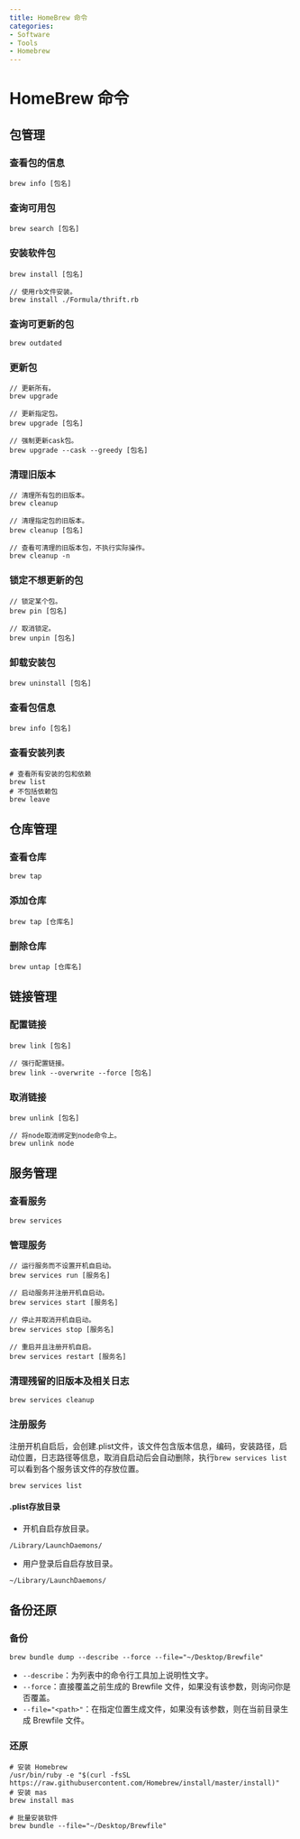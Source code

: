 ```yaml
---
title: HomeBrew 命令
categories:
- Software
- Tools
- Homebrew
---
```

# HomeBrew 命令

## 包管理

### 查看包的信息

```
brew info [包名]
```

### 查询可用包

```shell
brew search [包名]
```

### 安装软件包

```shell
brew install [包名]

// 使用rb文件安装。
brew install ./Formula/thrift.rb
```

### 查询可更新的包

```shell
brew outdated
```

### 更新包

```shell
// 更新所有。
brew upgrade

// 更新指定包。
brew upgrade [包名]

// 强制更新cask包。
brew upgrade --cask --greedy [包名]
```

### 清理旧版本

```shell
// 清理所有包的旧版本。
brew cleanup

// 清理指定包的旧版本。
brew cleanup [包名]

// 查看可清理的旧版本包，不执行实际操作。
brew cleanup -n
```

### 锁定不想更新的包

```shell
// 锁定某个包。
brew pin [包名]

// 取消锁定。
brew unpin [包名]
```

### 卸载安装包

```shell
brew uninstall [包名]
```

### 查看包信息

```shell
brew info [包名]
```

### 查看安装列表

```shell
# 查看所有安装的包和依赖
brew list
# 不包括依赖包
brew leave
```

## 仓库管理

### 查看仓库

```shell
brew tap
```

### 添加仓库

```
brew tap [仓库名]
```

### 删除仓库

```
brew untap [仓库名]
```

## 链接管理

### 配置链接

```
brew link [包名]

// 强行配置链接。
brew link --overwrite --force [包名]
```

### 取消链接

```
brew unlink [包名]

// 将node取消绑定到node命令上。
brew unlink node
```

## 服务管理

### 查看服务

```
brew services
```

### 管理服务

```
// 运行服务而不设置开机自启动。
brew services run [服务名]

// 启动服务并注册开机自启动。
brew services start [服务名]

// 停止并取消开机自启动。
brew services stop [服务名]

// 重启并且注册开机自启。
brew services restart [服务名]
```

### 清理残留的旧版本及相关日志

```
brew services cleanup
```

### 注册服务

注册开机自启后，会创建.plist文件，该文件包含版本信息，编码，安装路径，启动位置，日志路径等信息，取消自启动后会自动删除，执行`brew services list `可以看到各个服务该文件的存放位置。

```
brew services list
```

#### .plist存放目录

- 开机自启存放目录。

```
/Library/LaunchDaemons/
```

- 用户登录后自启存放目录。

```
~/Library/LaunchDaemons/
```

## 备份还原

### 备份

```shell
brew bundle dump --describe --force --file="~/Desktop/Brewfile"
```

- `--describe`：为列表中的命令行工具加上说明性文字。
- `--force`：直接覆盖之前生成的 Brewfile 文件，如果没有该参数，则询问你是否覆盖。
- `--file="<path>"`：在指定位置生成文件，如果没有该参数，则在当前目录生成 Brewfile 文件。

### 还原

```shell
# 安装 Homebrew
/usr/bin/ruby -e "$(curl -fsSL https://raw.githubusercontent.com/Homebrew/install/master/install)"
# 安装 mas
brew install mas

# 批量安装软件
brew bundle --file="~/Desktop/Brewfile"
```

